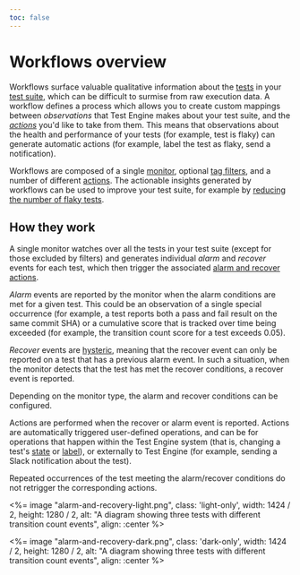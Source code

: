 ```yaml
---
toc: false
---
```


# Workflows overview

Workflows surface valuable qualitative information about the [tests](/docs/test-engine/glossary#test) in your [test suite](/docs/test-engine/test-suites), which can be difficult to surmise from raw execution data. A workflow defines a process which allows you to create custom mappings between _observations_ that Test Engine makes about your test suite, and the [_actions_](/docs/test-engine/glossary#action) you'd like to take from them. This means that observations about the health and performance of your tests (for example, test is flaky) can generate automatic actions (for example, label the test as flaky, send a notification).

Workflows are composed of a single [monitor](/docs/test-engine/workflows/monitors), optional [tag filters](/docs/test-engine/workflows/monitors#tag-filters), and a number of different [actions](/docs/test-engine/workflows/actions). The actionable insights generated by workflows can be used to improve your test suite, for example by [reducing the number of flaky tests](/docs/test-engine/reduce-flaky-tests).

## How they work

A single monitor watches over all the tests in your test suite (except for those excluded by filters) and generates individual _alarm_ and _recover_ events for each test, which then trigger the associated [alarm and recover actions](/docs/test-engine/workflows/actions).

_Alarm_ events are reported by the monitor when the alarm conditions are met for a given test. This could be an observation of a single special occurrence (for example, a test reports both a pass and fail result on the same commit SHA) or a cumulative score that is tracked over time being exceeded (for example, the transition count score for a test exceeds 0.05).

_Recover_ events are [hysteric](https://en.wikipedia.org/wiki/Hysteresis), meaning that the recover event can only be reported on a test that has a previous alarm event. In such a situation, when the monitor detects that the test has met the recover conditions, a recover event is reported.

Depending on the monitor type, the alarm and recover conditions can be configured.

Actions are performed when the recover or alarm event is reported. Actions are automatically triggered user-defined operations, and can be for operations that happen within the Test Engine system (that is, changing a test's [state](/docs/test-engine/glossary#test-state) or [label](/docs/test-engine/test-suites/labels)), or externally to Test Engine (for example, sending a Slack notification about the test).

Repeated occurrences of the test meeting the alarm/recover conditions do not retrigger the corresponding actions.

<%= image "alarm-and-recovery-light.png", class: 'light-only', width: 1424 / 2, height: 1280 / 2, alt: "A diagram showing three tests with different transition count events", align: :center %>

<%= image "alarm-and-recovery-dark.png", class: 'dark-only', width: 1424 / 2, height: 1280 / 2, alt: "A diagram showing three tests with different transition count events", align: :center %>
